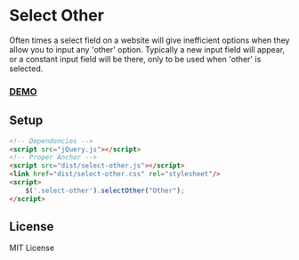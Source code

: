 # Select Other
Often times a select field on a website will give inefficient options when they allow you to input any 'other' option. Typically a new input field will appear, or a constant input field will be there, only to be used when 'other' is selected.

### [DEMO](http://petersonryan.com/select-other/demo)

## Setup
```html
<!-- Dependencies -->
<script src="jQuery.js"></script>
<!-- Proper Anchor -->
<script src="dist/select-other.js"></script>
<link href="dist/select-other.css" rel="stylesheet"/>
<script>
	$('.select-other').selectOther("Other");
</script>
```

## License
MIT License
